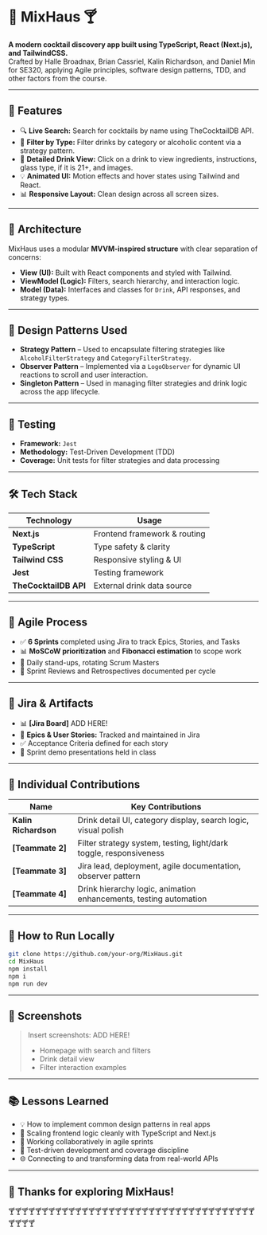 # 🥂 MixHaus 🍸

**A modern cocktail discovery app built using TypeScript, React (Next.js), and TailwindCSS.**  
Crafted by Halle Broadnax, Brian Cassriel, Kalin Richardson, and Daniel Min for SE320, applying Agile principles, software design patterns, TDD, and other factors from the course.

---

## 🚀 Features
- 🔍 **Live Search:** Search for cocktails by name using TheCocktailDB API.
- 🍹 **Filter by Type:** Filter drinks by category or alcoholic content via a strategy pattern.
- 📄 **Detailed Drink View:** Click on a drink to view ingredients, instructions, glass type, if it is 21+, and images.
- 💡 **Animated UI:** Motion effects and hover states using Tailwind and React.
- 📊 **Responsive Layout:** Clean design across all screen sizes.

---

## 🧠 Architecture

MixHaus uses a modular **MVVM-inspired structure** with clear separation of concerns:

- **View (UI):** Built with React components and styled with Tailwind.
- **ViewModel (Logic):** Filters, search hierarchy, and interaction logic.
- **Model (Data):** Interfaces and classes for `Drink`, API responses, and strategy types.

---

## 🧩 Design Patterns Used

- **Strategy Pattern** – Used to encapsulate filtering strategies like `AlcoholFilterStrategy` and `CategoryFilterStrategy`.
- **Observer Pattern** – Implemented via a `LogoObserver` for dynamic UI reactions to scroll and user interaction.
- **Singleton Pattern** – Used in managing filter strategies and drink logic across the app lifecycle.

---

## 🧪 Testing

- **Framework:** `Jest`
- **Methodology:** Test-Driven Development (TDD)
- **Coverage:** Unit tests for filter strategies and data processing

---

## 🛠️ Tech Stack

| Technology            | Usage                          |
|----------------------|---------------------------------|
| **Next.js**          | Frontend framework & routing   |
| **TypeScript**       | Type safety & clarity          |
| **Tailwind CSS**     | Responsive styling & UI        |
| **Jest**             | Testing framework              |
| **TheCocktailDB API**| External drink data source     |

---

## 📐 Agile Process

- ✅ **6 Sprints** completed using Jira to track Epics, Stories, and Tasks
- 📊 **MoSCoW prioritization** and **Fibonacci estimation** to scope work
- 📅 Daily stand-ups, rotating Scrum Masters
- 🔄 Sprint Reviews and Retrospectives documented per cycle

---

## 🧩 Jira & Artifacts

- 📊 **[Jira Board]** ADD HERE!
- 📑 **Epics & User Stories:** Tracked and maintained in Jira
- ✅ Acceptance Criteria defined for each story
- 🎥 Sprint demo presentations held in class

---

## 💬 Individual Contributions

| Name               | Key Contributions                                                                 |
|--------------------|------------------------------------------------------------------------------------|
| **Kalin Richardson** | Drink detail UI, category display, search logic, visual polish                   |
| **[Teammate 2]**     | Filter strategy system, testing, light/dark toggle, responsiveness                |
| **[Teammate 3]**     | Jira lead, deployment, agile documentation, observer pattern                     |
| **[Teammate 4]**     | Drink hierarchy logic, animation enhancements, testing automation                |

---

## 🧾 How to Run Locally

```bash
git clone https://github.com/your-org/MixHaus.git
cd MixHaus
npm install
npm i
npm run dev
```

---

## 📸 Screenshots

> Insert screenshots: ADD HERE!
> - Homepage with search and filters
> - Drink detail view
> - Filter interaction examples

---

## 📚 Lessons Learned

- 💡 How to implement common design patterns in real apps
- 🚀 Scaling frontend logic cleanly with TypeScript and Next.js
- 🤝 Working collaboratively in agile sprints
- 🧪 Test-driven development and coverage discipline
- 🌐 Connecting to and transforming data from real-world APIs

---

## 🎉 Thanks for exploring MixHaus!

🍸🍸🍸🍸🍸🍸🍸🍸🍸🍸🍸🍸🍸🍸🍸🍸🍸🍸🍸🍸🍸🍸🍸🍸🍸🍸🍸🍸🍸🍸🍸🍸🍸🍸🍸🍸🍸🍸🍸🍸🍸
